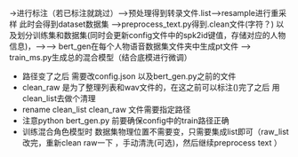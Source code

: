 ->进行标注（若已标注就跳过）-->预处理得到转录文件.list-->resample进行重采样 此时会得到dataset数据集
—>preprocess_text.py得到.clean文件(字符？) 以及划分训练集和数据集(同时会更新config文件中的spk2id键值，存储对应的人物信息)，—>—> bert_gen在每个人物语音数据集文件夹中生成pt文件
—> train_ms.py生成总的混合模型（结合底模进行微调）

- 路径变了之后 需要改config.json 以及bert_gen.py之前的文件
- clean_raw 是为了整理列表和wav文件的，在这之前可以标注()完了之后 用clean_list去做个清理
- rename clean_list clean_raw 文件需要指定路径
- 注意python bert_gen.py 前要确保config中的train路径正确
- 训练混合角色模型时 数据集物理位置不需要变，只需要集成list即可（raw_list改完，重新clean raw一下 ，手动清洗(可选)，然后继续preprocess text ）
